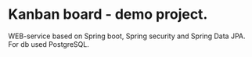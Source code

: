 # Kanban board - demo project.

WEB-service based on Spring boot, Spring security and Spring Data JPA. For db used PostgreSQL. 